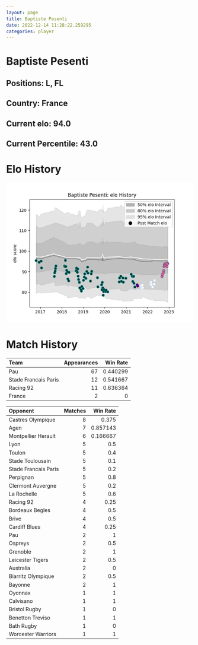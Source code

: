 ```yaml
---  
layout: page  
title: Baptiste Pesenti  
date: 2022-12-14 11:28:22.259295  
categories: player  
---
```

# Baptiste Pesenti

## Positions: L, FL

## Country: France

## Current elo: 94.0

## Current Percentile: 43.0

# Elo History


![elo history](history_BaptistePesenti.png)
# Match History


| Team                 |   Appearances |   Win Rate |
|:---------------------|--------------:|-----------:|
| Pau                  |            67 |   0.440299 |
| Stade Francais Paris |            12 |   0.541667 |
| Racing 92            |            11 |   0.636364 |
| France               |             2 |   0        |

| Opponent             |   Matches |   Win Rate |
|:---------------------|----------:|-----------:|
| Castres Olympique    |         8 |   0.375    |
| Agen                 |         7 |   0.857143 |
| Montpellier Herault  |         6 |   0.166667 |
| Lyon                 |         5 |   0.5      |
| Toulon               |         5 |   0.4      |
| Stade Toulousain     |         5 |   0.1      |
| Stade Francais Paris |         5 |   0.2      |
| Perpignan            |         5 |   0.8      |
| Clermont Auvergne    |         5 |   0.2      |
| La Rochelle          |         5 |   0.6      |
| Racing 92            |         4 |   0.25     |
| Bordeaux Begles      |         4 |   0.5      |
| Brive                |         4 |   0.5      |
| Cardiff Blues        |         4 |   0.25     |
| Pau                  |         2 |   1        |
| Ospreys              |         2 |   0.5      |
| Grenoble             |         2 |   1        |
| Leicester Tigers     |         2 |   0.5      |
| Australia            |         2 |   0        |
| Biarritz Olympique   |         2 |   0.5      |
| Bayonne              |         2 |   1        |
| Oyonnax              |         1 |   1        |
| Calvisano            |         1 |   1        |
| Bristol Rugby        |         1 |   0        |
| Benetton Treviso     |         1 |   1        |
| Bath Rugby           |         1 |   0        |
| Worcester Warriors   |         1 |   1        |
